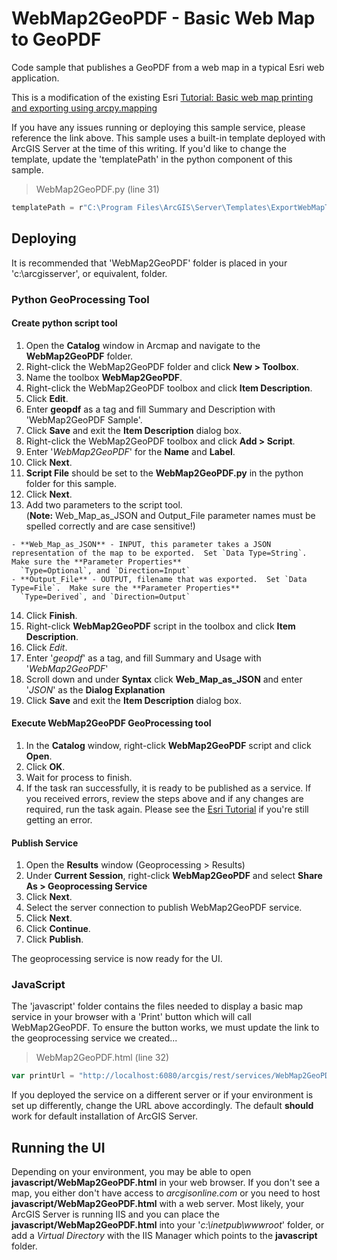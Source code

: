 # WebMap2GeoPDF - Basic Web Map to GeoPDF
Code sample that publishes a GeoPDF from a web map in a typical Esri web application.

This is a modification of the existing Esri [Tutorial: Basic web map printing and exporting using arcpy.mapping](http://server.arcgis.com/en/server/latest/publish-services/linux/gp-service-example-basic-high-quality-webmap-printing.htm)

If you have any issues running or deploying this sample service, please reference the link above.  This sample uses a built-in template deployed with ArcGIS Server at the time of this writing.  If you'd like to change the template, update the 'templatePath' in the python component of this sample.

> WebMap2GeoPDF.py (line 31)
```javascript
templatePath = r"C:\Program Files\ArcGIS\Server\Templates\ExportWebMapTemplates"
```

## Deploying
It is recommended that 'WebMap2GeoPDF' folder is placed in your 'c:\arcgisserver', or equivalent, folder.  

### Python GeoProcessing Tool
#### Create python script tool
  1. Open the **Catalog** window in Arcmap and navigate to the **WebMap2GeoPDF** folder.
  2. Right-click the WebMap2GeoPDF folder and click **New > Toolbox**.
  3. Name the toolbox **WebMap2GeoPDF**.
  4. Right-click the WebMap2GeoPDF toolbox and click **Item Description**.
  5. Click **Edit**.
  6. Enter **geopdf** as a tag and fill Summary and Description with 'WebMap2GeoPDF Sample'.
  7. Click **Save** and exit the **Item Description** dialog box.
  8. Right-click the WebMap2GeoPDF toolbox and click **Add > Script**.
  9. Enter '*WebMap2GeoPDF*' for the **Name** and **Label**.
  10. Click **Next**.
  11. **Script File** should be set to the **WebMap2GeoPDF.py** in the python folder for this sample.
  12. Click **Next**.
  13. Add two parameters to the script tool.  
    (**Note:** Web_Map_as_JSON and Output_File parameter names must be spelled correctly and are case sensitive!)

    - **Web_Map_as_JSON** - INPUT, this parameter takes a JSON representation of the map to be exported.  Set `Data Type=String`.  Make sure the **Parameter Properties**
      `Type=Optional`, and `Direction=Input`
    - **Output_File** - OUTPUT, filename that was exported.  Set `Data Type=File`.  Make sure the **Parameter Properties** 
      `Type=Derived`, and `Direction=Output`
  14. Click **Finish**.
  15. Right-click **WebMap2GeoPDF** script in the toolbox and click **Item Description**.
  16. Click *Edit*.
  17. Enter '*geopdf*' as a tag, and fill Summary and Usage with '*WebMap2GeoPDF*'
  18. Scroll down and under **Syntax** click **Web_Map_as_JSON** and enter '*JSON*' as the **Dialog Explanation**
  19. Click **Save** and exit the **Item Description** dialog box.

#### Execute WebMap2GeoPDF GeoProcessing tool
1. In the **Catalog** window, right-click **WebMap2GeoPDF** script and click **Open**.
2. Click **OK**.  
3. Wait for process to finish.
4. If the task ran successfully, it is ready to be published as a service.  If you received errors, review the steps above and if any changes are required, run the task again.  Please see the [Esri Tutorial](http://server.arcgis.com/en/server/latest/publish-services/linux/gp-service-example-basic-high-quality-webmap-printing.htm) if you're still getting an error.  

#### Publish Service
1. Open the **Results** window (Geoprocessing > Results)
2. Under **Current Session**, right-click **WebMap2GeoPDF** and select **Share As > Geoprocessing Service**
3. Click **Next**.
4. Select the server connection to publish WebMap2GeoPDF service.
5. Click **Next**.
6. Click **Continue**.
6. Click **Publish**.

The geoprocessing service is now ready for the UI.

### JavaScript
The 'javascript' folder contains the files needed to display a basic map service in your browser with a 'Print' button which will call WebMap2GeoPDF.  To ensure the button works, we must update the link to the geoprocessing service we created...

> WebMap2GeoPDF.html (line 32)
```javascript
var printUrl = "http://localhost:6080/arcgis/rest/services/WebMap2GeoPDF/GPServer/WebMap2GeoPDF";
```

If you deployed the service on a different server or if your environment is set up differently, change the URL above accordingly.  The default **should** work for default installation of ArcGIS Server.  

## Running the UI
Depending on your environment, you may be able to open **javascript/WebMap2GeoPDF.html** in your web browser.  If you don't see a map, you either don't have access to *arcgisonline.com* or you need to host **javascript/WebMap2GeoPDF.html** with a web server.  Most likely, your ArcGIS Server is running IIS and you can place the **javascript/WebMap2GeoPDF.html** into your '*c:\\inetpub\\wwwroot*' folder, or add a *Virtual Directory* with the IIS Manager which points to the **javascript** folder.  

